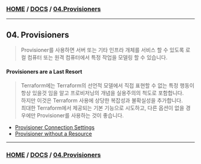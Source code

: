 ### [HOME](https://github.com/EstebanHan/Terraform-Workshop/blob/main/README.md) / [DOCS](https://github.com/EstebanHan/Terraform-Workshop/blob/main/DOCS/README.md) / [04.Provisioners](https://github.com/EstebanHan/Terraform-Workshop/blob/main/DOCS/04_Provisioners/README.md)
-----


## 04. Provisioners

> Provisioner를 사용하면 서버 또는 기타 인프라 개체를 서비스 할 수 있도록 로컬 컴퓨터 또는 원격 컴퓨터에서 특정 작업을 모델링 할 수 있습니다.

#### Provisioners are a Last Resort

> Terraform에는 Terraform의 선언적 모델에서 직접 표현할 수 없는 특정 행동이 항상 있을것 임을 알고 프로비저닝의 개념을 실용주의의 척도로 포함합니다.     
> 하지만 이것은 Terraform 사용에 상당한 복잡성과 불확실성을 추가합니다.     
> 최대한 Terraform에서 제공되는 기본 기능으로 시도하고, 다른 옵션이 없을 경우에만 Provisioner를 사용하는 것이 좋습니다.
  

* [Provisioner Connection Settings](https://github.com/EstebanHan/Terraform-Workshop/blob/main/DOCS/04_Provisioners/01_Provisioner_Connection_Settings/README.md)
* [Provisioner without a Resource](https://github.com/EstebanHan/Terraform-Workshop/blob/main/DOCS/04_Provisioners/02_Provisioner_without_a_Resource/README.md)

-----
### [HOME](https://github.com/EstebanHan/Terraform-Workshop/blob/main/README.md) / [DOCS](https://github.com/EstebanHan/Terraform-Workshop/blob/main/DOCS/README.md) / [04.Provisioners](https://github.com/EstebanHan/Terraform-Workshop/blob/main/DOCS/04_Provisioners/README.md)
